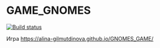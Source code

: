 # GAME_GNOMES    
[![Build status](https://ci.appveyor.com/api/projects/status/amk50alw2gxynei5/branch/main?svg=true)](https://ci.appveyor.com/project/Alina-Gilmutdinova/gnomes-game/branch/main)



Игра https://alina-gilmutdinova.github.io/GNOMES_GAME/
